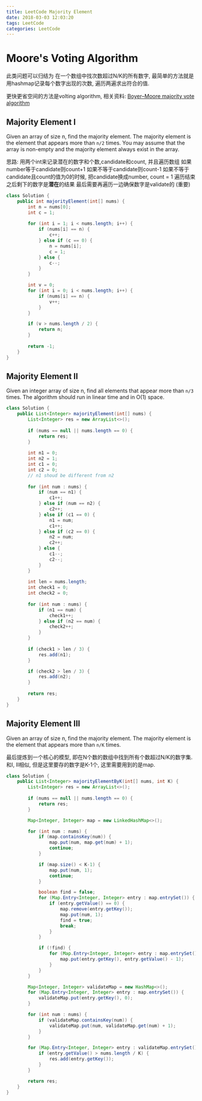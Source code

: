 ```yaml
---
title: LeetCode Majority Element
date: 2018-03-03 12:03:20
tags: LeetCode
categories: LeetCode
---
```



# Moore's Voting Algorithm
此类问题可以归结为 在一个数组中找次数超过N/K的所有数字, 最简单的方法就是用hashmap记录每个数字出现的次数, 遍历两遍求出符合的值. 

更快更省空间的方法是volting algorithm, 相关资料: [Boyer–Moore majority vote algorithm](https://en.wikipedia.org/wiki/Boyer%E2%80%93Moore_majority_vote_algorithm) 

<!-- more -->

## Majority Element I

Given an array of size n, find the majority element. The majority element is the element that appears more than `n/2` times. 
You may assume that the array is non-empty and the majority element always exist in the array.

思路: 
用两个int来记录潜在的数字和个数,candidate和count, 并且遍历数组
如果number等于candidate则count+1
如果不等于candidate则count-1
如果不等于candidate且count的值为0的时候, 把candidate换成number, count = 1
遍历结束之后剩下的数字是**潜在**的结果
最后需要再遍历一边确保数字是validate的 (重要)


```java
class Solution {
    public int majorityElement(int[] nums) {
        int n = nums[0];
        int c = 1;
        
        for (int i = 1; i < nums.length; i++) {
            if (nums[i] == n) {
                c++;
            } else if (c == 0) {
                n = nums[i];
                c = 1;
            } else {
                c--;
            }
        }

        int v = 0;
        for (int i = 0; i < nums.length; i++) {
            if (nums[i] == n) {
                v++;
            }
        }

        if (v > nums.length / 2) {
            return n;
        }
        
        return -1;
    }
}
```

## Majority Element II
Given an integer array of size n, find all elements that appear more than `n/3` times. The algorithm should run in linear time and in O(1) space.

```java
class Solution {
    public List<Integer> majorityElement(int[] nums) {
        List<Integer> res = new ArrayList<>();
        
        if (nums == null || nums.length == 0) {
            return res;
        }
        
        int n1 = 0;
        int n2 = 1;
        int c1 = 0;
        int c2 = 0;
        // n1 shoud be different from n2
        
        for (int num : nums) {
            if (num == n1) {
                c1++;
            } else if (num == n2) {
                c2++;
            } else if (c1 == 0) {
                n1 = num;
                c1++;
            } else if (c2 == 0) {
                n2 = num;
                c2++;
            } else {
                c1--;
                c2--;
            }
        }
        
        int len = nums.length;
        int check1 = 0;
        int check2 = 0;
        
        for (int num : nums) {
            if (n1 == num) {
                check1++;
            } else if (n2 == num) {
                check2++;
            }
        }
        
        if (check1 > len / 3) {
            res.add(n1);
        }

        if (check2 > len / 3) {
            res.add(n2);
        }
        
        return res;
    }
}
```

## Majority Element III 

Given an array of size n, find the majority element. The majority element is the element that appears more than `n/K` times.

最后提炼到一个核心的模型, 即在N个数的数组中找到所有个数超过N/K的数字集. 
和I, II相似, 但是这里要存的数字是K-1个, 这里需要用到的是map.

```java
class Solution {
    public List<Integer> majorityElementByK(int[] nums, int K) {
        List<Integer> res = new ArrayList<>();
        
        if (nums == null || nums.length == 0) {
            return res;
        }

        Map<Integer, Integer> map = new LinkedHashMap<>();

        for (int num : nums) {
            if (map.containsKey(num)) {
                map.put(num, map.get(num) + 1);
                continue;
            } 

            if (map.size() < K-1) {
                map.put(num, 1);
                continue;
            }

            boolean find = false;
            for (Map.Entry<Integer, Integer> entry : map.entrySet()) {
                if (entry.getValue() == 0) {
                    map.remove(entry.getKey());
                    map.put(num, 1);
                    find = true;
                    break;
                }
            }

            if (!find) {
                for (Map.Entry<Integer, Integer> entry : map.entrySet()) {
                    map.put(entry.getKey(), entry.getValue() - 1);
                }
            }
        }

        Map<Integer, Integer> validateMap = new HashMap<>();
        for (Map.Entry<Integer, Integer> entry : map.entrySet()) {
            validateMap.put(entry.getKey(), 0);
        }

        for (int num : nums) {
            if (validateMap.containsKey(num)) {
                validateMap.put(num, validateMap.get(num) + 1);
            }
        }

        for (Map.Entry<Integer, Integer> entry : validateMap.entrySet()) {
            if (entry.getValue() > nums.length / K) {
                res.add(entry.getKey());
            }
        }

        return res;
    }
}
```
